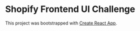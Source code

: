# Shopify Frontend UI Challenge

This project was bootstrapped with [Create React App](https://github.com/facebook/create-react-app).
